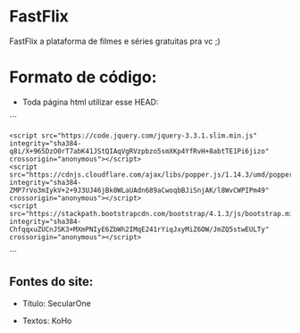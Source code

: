 # FastFlix
FastFlix a plataforma de filmes e séries gratuitas pra vc ;)

# Formato de código:
- Toda página html utilizar esse HEAD:

´´´ <head>
    <meta charset="utf-8"/>
    <meta content="width=device-width, initial-scale=1, maximum-scale=1" name="viewport">
    <link rel="stylesheet" href="https://stackpath.bootstrapcdn.com/bootstrap/4.1.3/css/bootstrap.min.css" integrity="sha384-MCw98/SFnGE8fJT3GXwEOngsV7Zt27NXFoaoApmYm81iuXoPkFOJwJ8ERdknLPMO" crossorigin="anonymous">
    <link rel="preconnect" href="https://fonts.gstatic.com">
    <link href="https://fonts.googleapis.com/css2?family=KoHo&family=Secular+One&display=swap" rel="stylesheet">
    <link rel="stylesheet" type="text/css" href="../CSS/home.css">
    <title>FastFlix</title>

    <script src="https://code.jquery.com/jquery-3.3.1.slim.min.js" integrity="sha384-q8i/X+965DzO0rT7abK41JStQIAqVgRVzpbzo5smXKp4YfRvH+8abtTE1Pi6jizo" crossorigin="anonymous"></script>
    <script src="https://cdnjs.cloudflare.com/ajax/libs/popper.js/1.14.3/umd/popper.min.js" integrity="sha384-ZMP7rVo3mIykV+2+9J3UJ46jBk0WLaUAdn689aCwoqbBJiSnjAK/l8WvCWPIPm49" crossorigin="anonymous"></script>
    <script src="https://stackpath.bootstrapcdn.com/bootstrap/4.1.3/js/bootstrap.min.js" integrity="sha384-ChfqqxuZUCnJSK3+MXmPNIyE6ZbWh2IMqE241rYiqJxyMiZ6OW/JmZQ5stwEULTy" crossorigin="anonymous"></script>

  </head> ´´´

## Fontes do site:
- Título: 
SecularOne

- Textos:
KoHo